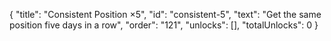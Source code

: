 {
  "title": "Consistent Position ×5",
  "id": "consistent-5",
  "text": "Get the same position five days in a row",
  "order": "121",
  "unlocks": [],
  "totalUnlocks": 0
}